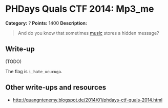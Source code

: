 # PHDays Quals CTF 2014: Mp3\_me

**Category:** ?
**Points:** 1400
**Description:**

> And do you know that sometimes [music](123.mp3.c3eb41b97e2b2d152c24392f17066208) stores a hidden message?

## Write-up

(TODO)

The flag is `i_hate_ucucuga`.

## Other write-ups and resources

* <http://quangntenemy.blogspot.de/2014/01/phdays-ctf-quals-2014.html>
